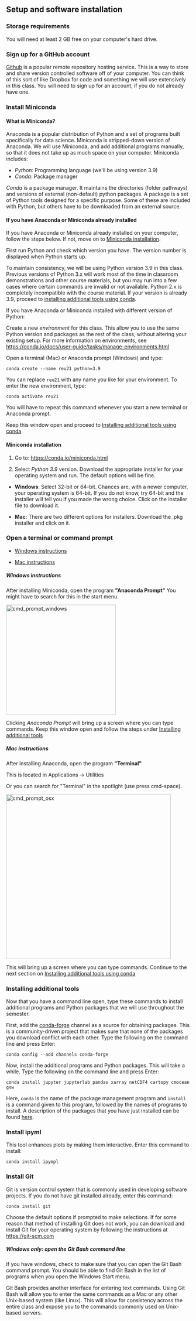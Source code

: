 ## Setup and software installation

### Storage requirements

You will need at least 2 GB free on your computer's hard drive.

### Sign up for a GitHub account

[Github](www.github.com) is a popular remote repository hosting service. This is a way to store and share version controlled software off of your computer. You can think of this sort of like Dropbox for code and something we will use extensively in this class. You will need to sign up for an account, if you do not already have one.

### Install Miniconda

#### What is Miniconda?

Anaconda is a popular distribution of Python and a set of programs built specifically for data science. Miniconda is stripped-down version of Anaconda. We will use Miniconda, and add additional programs manually, so that it does not take up as much space on your computer. Miniconda includes:
* *Python*: Programming language (we'll be using version 3.9)
* *Conda*: Package manager

*Conda* is a package manager. It maintains the directories (folder pathways) and versions of external (non-default) python packages. A package is a set of Python tools designed for a specific purpose. Some of these are included with Python, but others have to be downloaded from an external source.

#### If you have Anaconda or Miniconda already installed

If you have Anaconda or Miniconda already installed on your computer, follow the steps below. If not, move on to [Miniconda installation](#miniconda-installation).

First run Python and check which version you have. The version number is displayed when Python starts up.

To maintain consistency, we will be using Python version 3.9 in this class. Previous versions of Python 3.x will work most of the time in classroom demonstrations and other course materials, but you may run into a few cases where certain commands are invalid or not available. Python 2.x is completely incompatible with the course material. If your version is already 3.9, proceed to [installing additional tools using conda](#installing-additional-tools-using-conda).

If you have Anaconda or Miniconda installed with different version of Python:

Create a new *environment* for this class. This allow you to use the same Python version and packages as the rest of the class, without altering your existing setup. For more information on environments, see https://conda.io/docs/user-guide/tasks/manage-environments.html

Open a terminal (Mac) or Anaconda prompt (Windows) and type:

```
conda create --name reu21 python=3.9
```

You can replace `reu21` with any name you like for your environment. To enter the new environment, type:

```
conda activate reu21
```

You will have to repeat this command whenever you start a new terminal or Anaconda prompt.

Keep this window open and proceed to [Installing additional tools using conda](#installing-additional-tools-using-conda)

#### Miniconda installation

1) Go to: https://conda.io/miniconda.html

2. Select *Python 3.9* version. Download the appropriate installer for your operating system and run. The default options will be fine.

  * <b>Windows</b>: Select 32-bit or 64-bit. Chances are, with a newer computer, your operating system is 64-bit. If you do not know, try 64-bit and the installer will tell you if you made the wrong choice. Click on the installer file to download it.

  * <b>Mac</b>: There are two different options for installers. Download the .pkg installer and click on it.

### Open a terminal or command prompt

* [Windows instructions](#windows-instructions)

* [Mac instructions](#mac-instructions)

##### Windows instructions
After installing Miniconda, open the program <b>"Anaconda Prompt"</b>
You might have to search for this in the start menu.<br>

<img src="images/comd_prompt_windows.png" alt="cmd_prompt_windows" width="300"/>

Clicking *Anaconda Prompt* will bring up a screen where you can type commands. Keep this window open and follow the steps under [Installing additional tools](#installing-additional-tools)

##### Mac instructions

After installing Anaconda, open the program <b>"Terminal"</b>

This is located in Applications -> Utilities

Or you can search for "Terminal" in the spotlight (use press cmd-space).

<img src="images/comd_prompt_osx.png" alt="cmd_prompt_osx" width="450"/>

This will bring up a screen where you can type commands. Continue to the next section on [Installing additional tools using conda](#installing-additional-tools-using-conda)

### Installing additional tools

Now that you have a command line open, type these commands to install additional programs and Python packages that we will use throughout the semester.

First, add the [conda-forge](https://conda-forge.org/) channel as a source for obtaining packages. This is a  community-driven project that makes sure that none of the packages you download conflict with each other. Type the following on the command line and press Enter:

```
conda config --add channels conda-forge
```

Now, install the additional programs and Python packages. This will take a while. Type the following on the command line and press Enter:

```
conda install jupyter jupyterlab pandas xarray netCDF4 cartopy cmocean gsw  
```

Here, `conda` is the name of the package management program and `install` is a command given to this program, followed by the names of programs to install. A description of the packages that you have just installed can be found [here](package-list.md).

### Install ipyml

This tool enhances plots by making them interactive. Enter this command to install:

```
conda install ipympl
```

### Install Git

Git is version control system that is commonly used in developing software projects. If you do not have git installed already, enter this command:

```
conda install git
```

Choose the default options if prompted to make selections. If for some reason that method of installing Git does not work, you can download and install Git for your operating system by following the instructions at https://git-scm.com

##### Windows only: open the Git Bash command line

If you have windows, check to make sure that you can open the Git Bash command prompt. You should be able to find Git Bash in the list of programs when you open the Windows Start menu.

Git Bash provides another interface for entering text commands. Using Git Bash will allow you to enter the same commands as a Mac or any other Unix-based system (like Linux). This will allow for consistency across the entire class and expose you to the commands commonly used on Unix-based servers.
